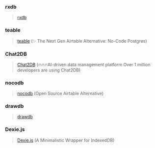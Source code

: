 ### rxdb

> [rxdb](https://github.com/pubkey/rxdb)

### teable

> [teable](https://github.com/teableio/teable) (✨ The Next Gen Airtable Alternative: No-Code Postgres)

### Chat2DB

> [Chat2DB](https://github.com/chat2db/Chat2DB) (🔥🔥🔥AI-driven data management platform Over 1 million developers are using Chat2DB)

### nocodb

> [nocodb](https://github.com/nocodb/nocodb) (Open Source Airtable Alternative)

### drawdb

> [drawdb](https://github.com/drawdb-io/drawdb)

### Dexie.js

> [Dexie.js](https://github.com/dexie/Dexie.js) (A Minimalistic Wrapper for IndexedDB)
